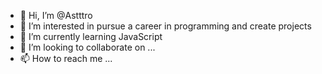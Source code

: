 - 👋 Hi, I’m @Astttro
- 👀 I’m interested in pursue a career in programming and create projects
- 🌱 I’m currently learning JavaScript
- 💞️ I’m looking to collaborate on ...
- 📫 How to reach me ...

<!---
Astttro/Astttro is a ✨ special ✨ repository because its `README.md` (this file) appears on your GitHub profile.
You can click the Preview link to take a look at your changes.
--->

